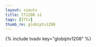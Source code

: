 ```yaml
--- 
layout: sieutv
title: IT1208 s1
tags: [ITtv]
thumb_re: globiptv1208
---
```

{% include tvadv key="globiptv1208" %} 
